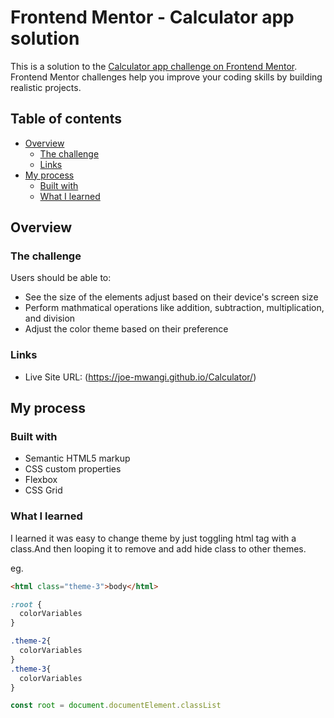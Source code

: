 # Frontend Mentor - Calculator app solution

This is a solution to the [Calculator app challenge on Frontend Mentor](https://www.frontendmentor.io/challenges/calculator-app-9lteq5N29). Frontend Mentor challenges help you improve your coding skills by building realistic projects. 

## Table of contents

- [Overview](#overview)
  - [The challenge](#the-challenge)
  - [Links](#links)
- [My process](#my-process)
  - [Built with](#built-with)
  - [What I learned](#what-i-learned)

## Overview

### The challenge

Users should be able to:

- See the size of the elements adjust based on their device's screen size
- Perform mathmatical operations like addition, subtraction, multiplication, and division
- Adjust the color theme based on their preference




### Links

- Live Site URL: (https://joe-mwangi.github.io/Calculator/)

## My process

### Built with

- Semantic HTML5 markup
- CSS custom properties
- Flexbox
- CSS Grid


### What I learned

I learned it was easy to change theme by just toggling html tag with a class.And then looping it to remove and add hide class to other themes.

eg.


```html
<html class="theme-3">body</html>
```
```css of the html element
:root {
  colorVariables
}
```
```css of the classes to toggle
.theme-2{
  colorVariables
}
.theme-3{
  colorVariables
}

```
```js to select it from the dom
const root = document.documentElement.classList
```

